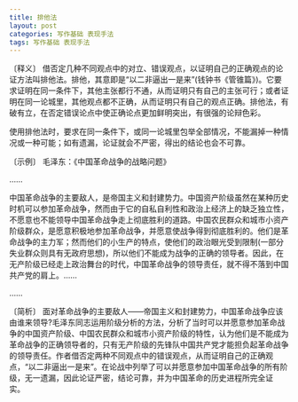 ```yaml
---
title: 排他法
layout: post
categories: 写作基础 表现手法
tags: 写作基础 表现手法
---
```


〔释义〕 借否定几种不同观点中的对立、错误观点，以证明自己的正确观点的论证方法叫排他法。排他，其意即是“以二非逼出一是来”(钱钟书《管锥篇》)。它要求证明在同一条件下，其他主张都行不通，从而证明只有自己的主张可行；或者证明在同一论城里，其他观点都不正确，从而证明只有自己的观点正确。排他法，有破有立，在否定错误论点中使正确论点更加鲜明突出，有很强的论辩色彩。

使用排他法时，要求在同一条件下，或同一论城里包举全部情况，不能漏掉一种情况或一种可能；如有遗漏，论证就会不严密，得出的结论也会不可靠。

〔示例〕 毛泽东：《中国革命战争的战略问题》

……

中国革命战争的主要敌人，是帝国主义和封建势力。中国资产阶级虽然在某种历史时机可以参加革命战争，然而由于它的自私自利性和政治上经济上的缺乏独立性，不愿意也不能领导中国革命战争走上彻底胜利的道路。中国农民群众和城市小资产阶级群众，是愿意积极地参加革命战争，并愿意使战争得到彻底胜利的。他们是革命战争的主力军；然而他们的小生产的特点，使他们的政治眼光受到限制(一部分失业群众则具有无政府思想)，所以他们不能成为战争的正确的领导者。因此，在无产阶级已经走上政治舞台的时代，中国革命战争的领导责任，就不得不落到中国共产党的肩上。……

……

〔简析〕 面对革命战争的主要敌人——帝国主义和封建势力，中国革命战争应该由谁来领导?毛泽东同志运用阶级分析的方法，分析了当时可以并愿意参加革命战争的中国资产阶级、中国农民群众和城市小资产阶级的特性，认为他们是不能成为革命战争的正确领导者的，只有无产阶级的先锋队中国共产党才能担负起革命战争的领导责任。作者借否定两种不同观点中的错误观点，从而证明自己的正确观点，“以二非逼出一是来”。在论战中列举了可以并愿意参加中国革命战争的所有阶级，无一遗漏，因此论证严密，结论可靠，并为中国革命的历史进程所完全证实。 